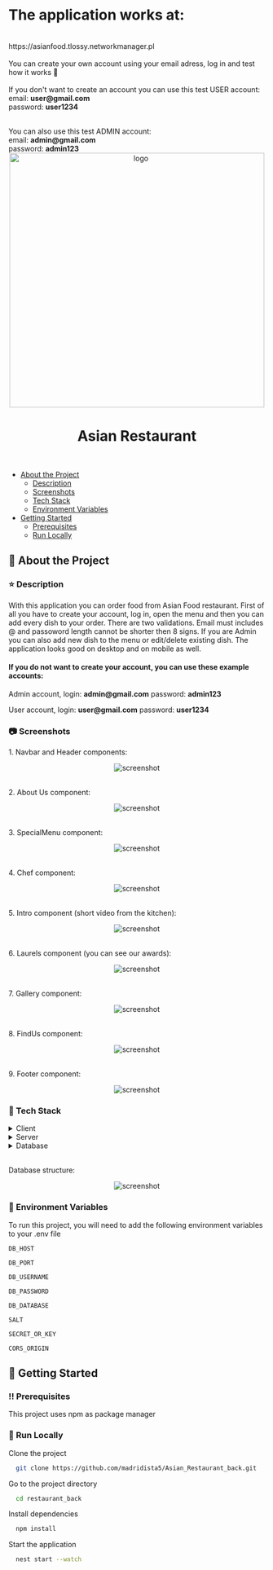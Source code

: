<h1>The application works at:</h1>
<br>
https://asianfood.tlossy.networkmanager.pl
<br>
<br>
You can create your own account using your email adress, log in and test how it works 🙂
<br>
<br>
If you don't want to create an account you can use this test USER account:
<br>
email: <b>user@gmail.com</b>
<br>
password: <b>user1234</b></p>
<br>
You can also use this test ADMIN account:
<br>
email: <b>admin@gmail.com</b>
<br>
password: <b>admin123</b>
<br>

<div align="center">

<img src="https://github.com/madridista5/madridista5/blob/main/asian_food.gif" alt="logo" width="500" height="auto" />
  <h1>Asian Restaurant</h1>
</div>

<br />

- [About the Project](#star2-about-the-project)
  * [Description](#star-description)
  * [Screenshots](#camera-screenshots)
  * [Tech Stack](#space_invader-tech-stack)
  * [Environment Variables](#key-environment-variables)
- [Getting Started](#toolbox-getting-started)
  * [Prerequisites](#bangbang-prerequisites)
  * [Run Locally](#running-run-locally)

  

<!-- About the Project -->
## :star2: About the Project

<!-- Description -->
### :star: Description
<p>With this application you can order food from Asian Food restaurant. First of all you have to create your account, log in, open the menu and then you can add every dish to your order. There are two validations. Email must includes @ and passoword length cannot be shorter then 8 signs. If you are Admin you can also add new dish to the menu or edit/delete existing dish. The application looks good on desktop and on mobile as well.</p>
<h4>If you do not want to create your account, you can use these example accounts:</h4>
<p>Admin account, login: <b>admin@gmail.com</b> password: <b>admin123</b></p>
<p>User account, login: <b>user@gmail.com</b> password: <b>user1234</b></p>


<!-- Screenshots -->
### :camera: Screenshots

<p>1. Navbar and Header components:</p>
<div align="center"> 
  <img src="https://github.com/madridista5/Asian_Restaurant_front/blob/main/screenshots/1.png" alt="screenshot" />
</div>

<br>
<p>2. About Us component:</p>
<div align="center"> 
  <img src="https://github.com/madridista5/Asian_Restaurant_front/blob/main/screenshots/2.png" alt="screenshot" />
</div>

<br>
<p>3. SpecialMenu component:</p>
<div align="center"> 
  <img src="https://github.com/madridista5/Asian_Restaurant_front/blob/main/screenshots/3.png" alt="screenshot" />
</div>

<br>
<p>4. Chef component:</p>
<div align="center"> 
  <img src="https://github.com/madridista5/Asian_Restaurant_front/blob/main/screenshots/4.png" alt="screenshot" />
</div>

<br>
<p>5. Intro component (short video from the kitchen):</p>
<div align="center"> 
  <img src="https://github.com/madridista5/Asian_Restaurant_front/blob/main/screenshots/5.png" alt="screenshot" />
</div>

<br>
<p>6. Laurels component (you can see our awards):</p>
<div align="center"> 
  <img src="https://github.com/madridista5/Asian_Restaurant_front/blob/main/screenshots/6.png" alt="screenshot" />
</div>

<br>
<p>7. Gallery component:</p>
<div align="center"> 
  <img src="https://github.com/madridista5/Asian_Restaurant_front/blob/main/screenshots/7.png" alt="screenshot" />
</div>

<br>
<p>8. FindUs component:</p>
<div align="center"> 
  <img src="https://github.com/madridista5/Asian_Restaurant_front/blob/main/screenshots/8.png" alt="screenshot" />
</div>

<br>
<p>9. Footer component:</p>
<div align="center"> 
  <img src="https://github.com/madridista5/Asian_Restaurant_front/blob/main/screenshots/9.png" alt="screenshot" />
</div>

<!-- TechStack -->
### :space_invader: Tech Stack

<details>
  <summary>Client</summary>
  <ul>
    <li><a href="https://www.typescriptlang.org/">Typescript</a></li>
    <li><a href="https://reactjs.org/">React.js</a></li>
  </ul>
</details>

<details>
  <summary>Server</summary>
  <ul>
    <li><a href="https://www.typescriptlang.org/">Typescript</a></li>
    <li><a href="https://nestjs.com/">Nest.js</a></li>  
    <li><a href="https://nodejs.org/en/">Node.js</a></li>
  </ul>
</details>

<details>
<summary>Database</summary>
  <ul>
    <li><a href="https://typeorm.io">TypeORM</a></li>  
  </ul>
</details>

<br>
<p>Database structure:</p>
<div align="center"> 
  <img src="https://github.com/madridista5/Asian_Restaurant_front/blob/main/screenshots/db_asian_restaurant.png" alt="screenshot" />
</div>

<!-- Env Variables -->
### :key: Environment Variables

To run this project, you will need to add the following environment variables to your .env file

`DB_HOST`

`DB_PORT`

`DB_USERNAME`

`DB_PASSWORD`

`DB_DATABASE`

`SALT`

`SECRET_OR_KEY`

`CORS_ORIGIN`

<!-- Getting Started -->
## 	:toolbox: Getting Started

<!-- Prerequisites -->
### :bangbang: Prerequisites

This project uses npm as package manager


<!-- Run Locally -->
### :running: Run Locally

Clone the project

```bash
  git clone https://github.com/madridista5/Asian_Restaurant_back.git
```

Go to the project directory

```bash
  cd restaurant_back
```

Install dependencies

```bash
  npm install
```

Start the application

```bash
  nest start --watch
```
